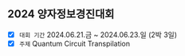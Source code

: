 ## 2024 양자정보경진대회

- [x] `대회 기간` 2024.06.21.금 ~ 2024.06.23.일 (2박 3일)
- [x] `주제` Quantum Circuit Transpilation
